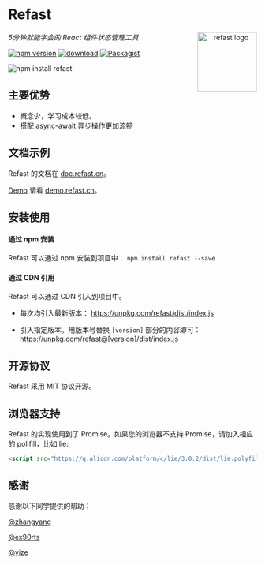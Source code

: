# Refast

<a href="https://github.com/recore/refast" align="center"><img src="https://user-images.githubusercontent.com/7709602/27905492-afbe494e-6272-11e7-9ca2-7ecea4bd4c0b.jpg" alt="refast logo" height="120" align="right" /></a>

_5分钟就能学会的 React 组件状态管理工具_

[![npm version](https://img.shields.io/npm/v/refast.svg?style=flat)](https://www.npmjs.com/package/refast) [![download](https://img.shields.io/npm/dm/refast.svg?style=flat)](https://www.npmjs.com/package/refast) [![Packagist](https://img.shields.io/packagist/l/doctrine/orm.svg)](https://github.com/recore/refast) 

![npm install refast](https://nodei.co/npm/refast.png?downloadRank=true&downloads=true)

## 主要优势
- 概念少，学习成本较低。
- 搭配 [async-await](https://github.com/tc39/proposals/blob/master/finished-proposals.md) 异步操作更加流畅

## 文档示例

Refast 的文档在 [doc.refast.cn](http://doc.refast.cn)。

[Demo](https://github.com/recore/refast-demo) 请看 [demo.refast.cn](http://demo.refast.cn)。

## 安装使用
#### 通过 npm 安装
Refast 可以通过 npm 安装到项目中： 
`npm install refast --save`

#### 通过 CDN 引用

Refast 可以通过 CDN 引入到项目中。
* 每次均引入最新版本：
https://unpkg.com/refast/dist/index.js

* 引入指定版本。用版本号替换 `[version]` 部分的内容即可：
https://unpkg.com/refast@[version]/dist/index.js

## 开源协议

Refast 采用 MIT 协议开源。

## 浏览器支持

Refast 的实现使用到了 Promise。如果您的浏览器不支持 Promise，请加入相应的 pollfill，比如 lie:

```html
<script src="https://g.alicdn.com/platform/c/lie/3.0.2/dist/lie.polyfill.min.js"></script>
```

## 感谢
感谢以下同学提供的帮助：

[@zhangyang](https://github.com/lpgray)

[@ex90rts](https://github.com/ex90rts)

[@yize](https://github.com/yize)

